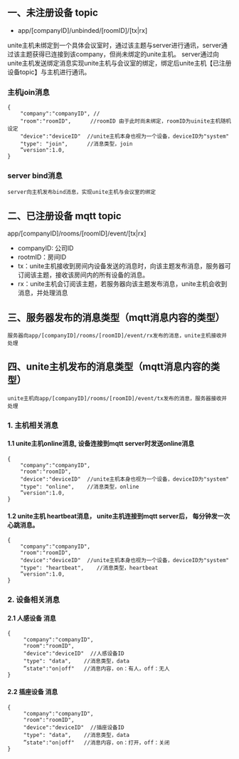 ## 一、未注册设备 topic
   * app/[companyID]/unbinded/[roomID]/[tx|rx]
   
   unite主机未绑定到一个具体会议室时，通过该主题与server进行通讯，server通过该主题获得已连接到该company，但尚未绑定的unite主机。
   server通过向unite主机发送绑定消息实现unite主机与会议室的绑定，绑定后unite主机【已注册设备topic】与主机进行通讯。
   
### 主机join消息
```    
{
    "company":"companyID", //
    "room":"roomID",      //roomID 由于此时尚未绑定，roomID为uinite主机随机设定
    "device":"deviceID"  //unite主机本身也视为一个设备，deviceID为"system"
    "type": "join",      //消息类型，join
    ”version":1.0,
}
```  

### server bind消息
    server向主机发布bind消息，实现unite主机与会议室的绑定
    
## 二、已注册设备 mqtt topic
   app/[companyID]/rooms/[roomID]/event/[tx|rx]
   
   * companyID: 公司ID
   * rootmID：房间ID
   * tx：unite主机接收到房间内设备发送的消息时，向该主题发布消息，服务器可订阅该主题，接收该房间内的所有设备的消息。
   * rx：unite主机会订阅该主题，若服务器向该主题发布消息，unite主机会收到消息，并处理消息

## 三、服务器发布的消息类型（mqtt消息内容的类型）
    服务器向app/[companyID]/rooms/[roomID]/event/rx发布的消息，unite主机接收并处理

## 四、unite主机发布的消息类型（mqtt消息内容的类型）
    unite主机向app/[companyID]/rooms/[roomID]/event/tx发布的消息，服务器接收并处理
    
### 1. 主机相关消息
#### 1.1 unite主机online消息, 设备连接到mqtt server时发送online消息
```    
{
    "company":"companyID",
    "room":"roomID",
    "device":"deviceID"  //unite主机本身也视为一个设备，deviceID为"system"
    "type": "online",    //消息类型，online
    ”version":1.0,
}
```    
#### 1.2 unite主机 heartbeat消息， unite主机连接到mqtt server后， 每分钟发一次心跳消息。
```
{
    "company":"companyID",
    "room":"roomID",
    "device":"deviceID"  //unite主机本身也视为一个设备，deviceID为"system"
    "type": "heartbeat",    //消息类型，heartbeat
    ”version":1.0,
}
```    
    
### 2. 设备相关消息
#### 2.1 人感设备 消息
```
{
     "company":"companyID",
     "room":"roomID",
     "device":"deviceID"  //人感设备ID
     "type": "data",    //消息类型，data
     ”state":"on|off"   //消息内容，on：有人，off：无人
}
```
      
#### 2.2 插座设备 消息
```       
{
     "company":"companyID",
     "room":"roomID",
     "device":"deviceID"  //插座设备ID
     "type": "data",    //消息类型，data
     ”state":"on|off"   //消息内容，on：打开，off：关闭
}
```    
   
